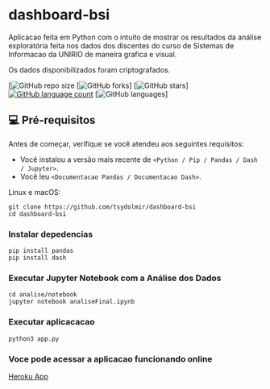 # dashboard-bsi

Aplicacao feita em Python com o intuito de mostrar os resultados da análise exploratória feita nos dados dos discentes do curso de Sistemas de Informacao da UNIRIO de maneira grafica e visual.

Os dados disponibilizados foram criptografados.

[![GitHub repo size](https://img.shields.io/github/repo-size/tsydolmir/dashboard-bsi?style=for-the-badge)
[![GitHub forks](https://img.shields.io/github/forks/tsydolmir/dashboard-bsi?style=for-the-badge)]
[![GitHub stars](https://img.shields.io/github/stars/tsydolmir/dashboard-bsi?style=for-the-badge)]
[![GitHub language count](https://img.shields.io/github/languages/count/tsydolmir/dashboard-bsi?style=for-the-badge)](https://img.shields.io/github/languages/count/tsydolmir/dashboard-bsi)
[![GitHub languages](https://img.shields.io/github/languages/top/tsydolmir/dashboard-bsi?style=for-the-badge)]


## 💻 Pré-requisitos

Antes de começar, verifique se você atendeu aos seguintes requisitos:
<!---Estes são apenas requisitos de exemplo. Adicionar, duplicar ou remover conforme necessário--->
* Você instalou a versão mais recente de `<Python / Pip / Pandas / Dash / Jupyter>`.
* Você leu `<Documentacao Pandas / Documentacao Dash>`.

Linux e macOS:

```
git clone https://github.com/tsydolmir/dashboard-bsi
cd dashboard-bsi
```

### Instalar depedencias

```
pip install pandas
pip install dash 
```
### Executar Jupyter Notebook com a Análise dos Dados

```
cd analise/notebook
jupyter notebook analiseFinal.ipynb

```
### Executar aplicacacao

```
python3 app.py
```

### Voce pode acessar a aplicacao funcionando online

[Heroku App](https://dashboard-bsi.herokuapp.com/)
